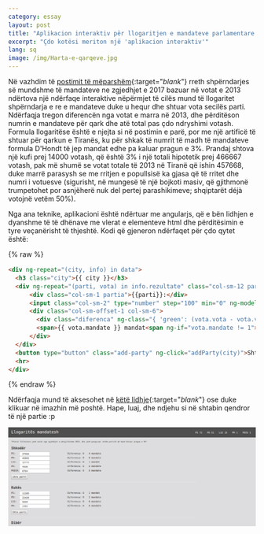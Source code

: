 ```yaml
---
category: essay
layout: post
title: "Aplikacion interaktiv për llogaritjen e mandateve parlamentare në bazë të votave"
excerpt: "Çdo kotësi meriton një 'aplikacion interaktiv'"
lang: sq
image: /img/Harta-e-qarqeve.jpg
---
```


Në vazhdim të [postimit të mëparshëm](https://grigorm.github.io/essay/2017/05/21/llogartije-mandatesh/){:target="_blank_"} rreth shpërndarjes së mundshme të mandateve ne zgjedhjet e 2017 bazuar në votat e 2013 ndërtova një ndërfaqe interaktive nëpërmjet të cilës mund të llogaritet shpërndarja e re e mandateve duke u hequr dhe shtuar vota secilës parti. Ndërfaqja tregon diferencën nga votat e marra në 2013, dhe përditëson numrin e mandateve për qark dhe atë total pas çdo ndryshimi votash. Formula llogaritëse është e njejta si në postimin e parë, por me një artificë të shtuar për qarkun e Tiranës, ku për shkak të numrit të madh të mandateve formula D'Hondt të jep mandat edhe pa kaluar pragun e 3%. Prandaj shtova një kufi prej 14000 votash, që është 3% i një totali hipotetik prej 466667 votash, pak më shumë se votat totale të 2013 në Tiranë që ishin 457668, duke marrë parasysh se me rritjen e popullsisë ka gjasa që të rritet dhe numri i votuesve (sigurisht, në mungesë të një bojkoti masiv, që gjithmonë trumpetohet por asnjëherë nuk del pertej parashikimeve; shqiptarët déjà votojnë vetëm 50%).

Nga ana teknike, aplikacioni është ndërtuar me angularjs, që e bën lidhjen e dyanshme të të dhënave me vlerat e elementeve html dhe përditësimin e tyre veçanërisht të thjeshtë. Kodi që gjeneron ndërfaqet për çdo qytet është:

{% raw %}
``` html
<div ng-repeat="(city, info) in data">
  <h3 class="city">{{ city }}</h3>
  <div ng-repeat="(parti, vota) in info.rezultate" class="col-sm-12 party-row">
      <div class="col-sm-1 partia">{{parti}}:</div>
      <input class="col-sm-2" type="number" step="100" min="0" ng-model="vota.vota" ng-change="llogaritDeputetet(info.rezultate, info.mandate)"/>
      <div class="col-sm-offset-1 col-sm-6">
        <div class="diferenca" ng-class="{ 'green': (vota.vota - vota.votaFillestare > 0), 'red': (vota.vota - vota.votaFillestare < 0) }">Diferenca: <span ng-if="vota.vota - vota.votaFillestare > 0">+</span><span>{{ vota.vota - vota.votaFillestare }}</span></div>
        <span>{{ vota.mandate }} mandat<span ng-if="vota.mandate != 1">e</span></span>
      </div>
  </div>
  <button type="button" class="add-party" ng-click="addParty(city)">Shto parti</button>
  <hr>
</div>
```
{% endraw %}

Ndërfaqja mund të aksesohet në [këtë lidhje](https://grigorm.github.io/projects/llogarites-mandatesh-angular/){:target="_blank_"} ose duke klikuar në imazhin më poshtë. Hape, luaj, dhe ndjehu si në shtabin qendror të një partie :p

[![llogaritës mandatesh](/img/mandate-2.png)](https://grigorm.github.io/projects/llogarites-mandatesh-angular/)
